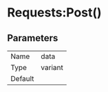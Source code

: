 # Requests:Post()
## Parameters
|   |   |
--- | ---
| Name | data |
| Type | variant |
| Default |  |
